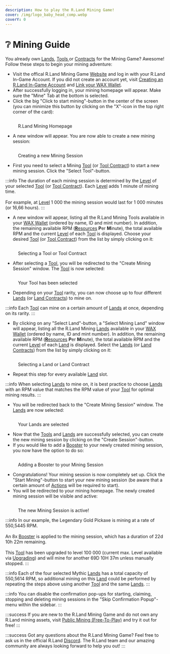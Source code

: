 ```yaml
---
description: How to play the R.Land Mining Game!
cover: /img/logo_baby_head_comp.webp
coverY: 0
---
```


# ❔ Mining Guide

You already own [Lands](/../nfts/lands-and-tools.md#lands), [Tools ](/../nfts/lands-and-tools.md#tools)or [Contracts](/../nfts/land-and-tool-contracts) for the Mining Game? Awesome! Follow these steps to begin your mining adventure:

* Visit the offical R.Land Mining Game [Website](https://play.r.land/mine) and log in with your R.Land In-Game Account. If you did not create an account yet, visit [Creating an R.Land In-Game Account](/../essentials/creating-an-r.land-in-game-wallet) and [Link your WAX Wallet](/../essentials/creating-an-r.land-in-game-wallet.md#2.-link-your-wax-wallet-to-your-r.land-account-2fa).&#x20;
* After successfully logging in, your mining homepage will appear. Make sure the "Mine" Tab at the bottom is selected.
* Click the big "Click to start mining"-button in the center of the screen (you can minimize this button by clicking on the "X"-icon in the top right corner of the card):

<figure><img src="/img/after login homepage_comp.png" alt="" /><figcaption><p>R.Land Mining Homepage</p></figcaption></figure>

* A new window will appear. You are now able to create a new mining session:

<figure><img src="/img/create mining session_comp.png" alt="" /><figcaption><p>Creating a new Mining Session<br/></p></figcaption></figure>

* First you need to select a Mining [Tool](/../nfts/lands-and-tools.md#tools) (or [Tool Contract](/../nfts/land-and-tool-contracts)) to start a new mining session. Click the "Select Tool"-button.&#x20;

:::info
The duration of each mining session is determined by the [Level](upgrading.md) of your selected [Tool](/../nfts/lands-and-tools.md#tools) (or [Tool Contract](/../nfts/land-and-tool-contracts)). Each [Level](upgrading.md) adds 1 minute of mining time. \
\
For example, at [Level](upgrading.md) 1 000 the mining session would last for 1 000 minutes (or 16,66 hours).
:::

* A new window will appear, listing all the R.Land Mining Tools available in your [WAX Wallet](/../essentials/r.land-in-game-wallet-vs.-wax-wallet) (ordered by name, ID and mint number). In addition, the remaining available RPM ([**R**esources](/../tokenomics/in-game-tokens/resources-alloy-circuit-pixel-rgas) **P**er **M**inute), the total available RPM and the current [Level](upgrading.md) of each [Tool](/../nfts/lands-and-tools.md#tools) is displayed. Choose your desired [Tool](/../nfts/lands-and-tools.md#tools) (or [Tool Contract](/../nfts/land-and-tool-contracts)) from the list by simply clicking on it:

<figure><img src="/img/select tool_comp.png" alt="" /><figcaption><p>Selecting a Tool or Tool Contract</p></figcaption></figure>

* After selecting a [Tool](/../nfts/lands-and-tools.md#tools), you will be redirected to the "Create Mining Session" window. The [Tool](/../nfts/lands-and-tools.md#tools) is now selected:

<figure><img src="/img/tool selected_comp.png" alt="" /><figcaption><p>Your Tool has been selected</p></figcaption></figure>

* Depending on your [Tool](/../nfts/lands-and-tools.md#tools) rarity, you can now choose up to four different [Lands](/../nfts/lands-and-tools.md#lands) (or [Land Contracts](/../nfts/land-and-tool-contracts)) to mine on.

:::info
Each [Tool](/../nfts/lands-and-tools.md#tools) can mine on a certain amount of [Lands](/../nfts/lands-and-tools.md#lands) at once, depending on its rarity.
:::

* By clicking on any "Select Land"-button, a "Select Mining Land" window will appear, listing all the R.Land Mining [Lands](/../nfts/lands-and-tools.md#lands) available in your [WAX Wallet](/../essentials/r.land-in-game-wallet-vs.-wax-wallet) (ordered by name, ID and mint number). In addition, the remaining available RPM ([**R**esources](/../tokenomics/in-game-tokens/resources-alloy-circuit-pixel-rgas) **P**er **M**inute), the total available RPM and the current [Level](upgrading.md) of each [Land](/../nfts/lands-and-tools.md#lands) is displayed. Select the [Lands](/../nfts/lands-and-tools.md#lands) (or [Land Contracts](/../nfts/land-and-tool-contracts)) from the list by simply clicking on it:

<figure><img src="/img/select lands_comp.png" alt="" /><figcaption><p>Selecting a Land or Land Contract</p></figcaption></figure>

* Repeat this step for every available [Land](/../nfts/lands-and-tools.md#lands) slot.

:::info
When selecting [Lands](/../nfts/lands-and-tools.md#lands) to mine on, it is best practice to choose [Lands ](/../nfts/lands-and-tools)with an RPM value that matches the RPM value of your [Tool](/../nfts/lands-and-tools.md#tools) for optimal mining results.
:::

* You will be redirected back to the "Create Mining Session" window. The [Lands](/../nfts/lands-and-tools.md#lands) are now selected:

<figure><img src="/img/lands selected.png" alt="" /><figcaption><p>Your Lands are selected</p></figcaption></figure>

* Now that the [Tools](/../nfts/lands-and-tools.md#tools) and [Lands](/../nfts/lands-and-tools.md#lands) are successfully selected, you can create the new mining session by clicking on the "Create Session"-button.
* If you would like to add a [Booster](/../nfts/boosters) to your newly created mining session, you now have the option to do so:

<figure><img src="/img/select booster_comp.png" alt="" /><figcaption><p>Adding a Booster to your Mining Session</p></figcaption></figure>

* Congratulations! Your mining session is now completely set up. Click the "Start Mining"-button to start your new mining session (be aware that a certain amount of [Actions](/../tokenomics/in-game-tokens/actions-sa-da) will be required to start).
* You will be redirected to your mining homepage. The newly created mining session will be visible and active:

<figure><img src="/img/mining session successful_comp.png" alt="" /><figcaption><p>The new Mining Session is active!</p></figcaption></figure>

:::info
In our example, the Legendary Gold Pickaxe is mining at a rate of 550,5445 RPM. \
\
An 8x [Booster](/../nfts/boosters) is applied to the mining session, which has a duration of 22d 10h 22m remaining. \
\
This [Tool](/../nfts/lands-and-tools.md#tools) has been upgraded to level 100 000 (current max. Level available via [Upgrading](upgrading)) and will mine for another 69D 10H 37m unless manually stopped.
:::

:::info
Each of the four selected Mythic [Lands](/../nfts/lands-and-tools.md#lands) has a total capacity of 550,5614 RPM, so additional mining on this [Land](/../nfts/lands-and-tools.md#lands) could be performed by repeating the steps above using another [Tool](/../nfts/lands-and-tools.md#tools) and the same [Lands](/../nfts/lands-and-tools.md#lands).
:::

:::info
You can disable the confirmation pop-ups for starting, claiming, stopping and deleting mining sessions in the "Skip Confirmation Popup"-menu within the sidebar.
:::

:::success
If you are new to the R.Land Mining Game and do not own any R.Land mining assets, visit [Public Mining (Free-To-Play)](public-mining-free-to-play.md) and try it out for free!
:::

:::success
Got any questions about the R.Land Mining Game? Feel free to ask us in the official R.Land [Discord](https://discord.com/invite/rland). The R.Land team and our amazing community are always looking forward to help you out!
:::
